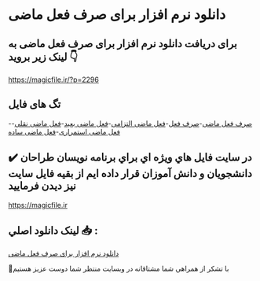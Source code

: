 # دانلود نرم افزار برای صرف فعل ماضی

## برای دریافت دانلود نرم افزار برای صرف فعل ماضی به لینک زیر بروید 👇

https://magicfile.ir/?p=2296

## تگ های فایل

-[صرف فعل ماضی](https://magicfile.ir/product/%d9%86%d8%b1%d9%85-%d8%a7%d9%81%d8%b2%d8%a7%d8%b1-%d8%a8%d8%b1%d8%a7%db%8c-%d8%b5%d8%b1%d9%81-%d9%81%d8%b9%d9%84-%d9%85%d8%a7%d8%b6%db%8c/)-[صرف فعل](https://magicfile.ir/product/%d9%86%d8%b1%d9%85-%d8%a7%d9%81%d8%b2%d8%a7%d8%b1-%d8%a8%d8%b1%d8%a7%db%8c-%d8%b5%d8%b1%d9%81-%d9%81%d8%b9%d9%84-%d9%85%d8%a7%d8%b6%db%8c/)-[فعل ماضی التزامی](https://magicfile.ir/product/%d9%86%d8%b1%d9%85-%d8%a7%d9%81%d8%b2%d8%a7%d8%b1-%d8%a8%d8%b1%d8%a7%db%8c-%d8%b5%d8%b1%d9%81-%d9%81%d8%b9%d9%84-%d9%85%d8%a7%d8%b6%db%8c/)-[فعل ماضی بعید](https://magicfile.ir/product/%d9%86%d8%b1%d9%85-%d8%a7%d9%81%d8%b2%d8%a7%d8%b1-%d8%a8%d8%b1%d8%a7%db%8c-%d8%b5%d8%b1%d9%81-%d9%81%d8%b9%d9%84-%d9%85%d8%a7%d8%b6%db%8c/)-[فعل ماضی نقلی](https://magicfile.ir/product/%d9%86%d8%b1%d9%85-%d8%a7%d9%81%d8%b2%d8%a7%d8%b1-%d8%a8%d8%b1%d8%a7%db%8c-%d8%b5%d8%b1%d9%81-%d9%81%d8%b9%d9%84-%d9%85%d8%a7%d8%b6%db%8c/)-[فعل ماضی استمراری](https://magicfile.ir/product/%d9%86%d8%b1%d9%85-%d8%a7%d9%81%d8%b2%d8%a7%d8%b1-%d8%a8%d8%b1%d8%a7%db%8c-%d8%b5%d8%b1%d9%81-%d9%81%d8%b9%d9%84-%d9%85%d8%a7%d8%b6%db%8c/)-[فعل ماضی ساده](https://magicfile.ir/product/%d9%86%d8%b1%d9%85-%d8%a7%d9%81%d8%b2%d8%a7%d8%b1-%d8%a8%d8%b1%d8%a7%db%8c-%d8%b5%d8%b1%d9%81-%d9%81%d8%b9%d9%84-%d9%85%d8%a7%d8%b6%db%8c/)

## ✔️ در سايت فايل هاي ويژه اي براي برنامه نويسان طراحان دانشجويان و دانش آموزان قرار داده ايم از بقيه فايل سايت نيز ديدن فرماييد

https://magicfile.ir


## لينک دانلود اصلي 📥 :

[دانلود نرم افزار برای صرف فعل ماضی](https://magicfile.ir/product/%d9%86%d8%b1%d9%85-%d8%a7%d9%81%d8%b2%d8%a7%d8%b1-%d8%a8%d8%b1%d8%a7%db%8c-%d8%b5%d8%b1%d9%81-%d9%81%d8%b9%d9%84-%d9%85%d8%a7%d8%b6%db%8c/) 


🙏با تشکر از همراهي شما مشتاقانه در وبسایت منتظر شما دوست عزیز هستیم

